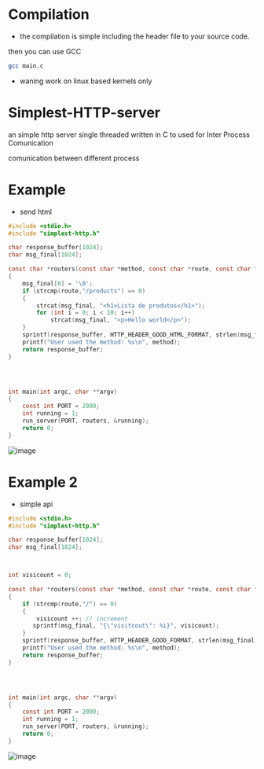 # Compilation
- the compilation is simple including the header file to your source code.

then you can use GCC 
```sh
gcc main.c
```
- waning work on linux based kernels only



# Simplest-HTTP-server
an simple http server single threaded written in C
to used for Inter Process Comunication


comunication between different process


# Example
- send html
```c
#include <stdio.h>
#include "simplest-http.h"

char response_buffer[1024];
char msg_final[1024];

const char *routers(const char *method, const char *route, const char *client_buffer)
{
    msg_final[0] = '\0';
    if (strcmp(route,"/products") == 0)
    {
        strcat(msg_final, "<h1>Lista de produtos</h1>");
        for (int i = 0; i < 10; i++)
            strcat(msg_final, "<p>Hello world</p>");
    }
    sprintf(response_buffer, HTTP_HEADER_GOOD_HTML_FORMAT, strlen(msg_final), msg_final);
    printf("User used the method: %s\n", method);
    return response_buffer;
}




int main(int argc, char **argv)
{
    const int PORT = 2000;
    int running = 1;
    run_server(PORT, routers, &running);
    return 0;
}

```
![image](https://github.com/gustavocodigo/Simplest-HTTP-server/assets/108258194/f8b28e9b-ce5c-4192-b8f8-9efe01122719)





# Example 2
- simple api

```c
#include <stdio.h>
#include "simplest-http.h"

char response_buffer[1024];
char msg_final[1024];



int visicount = 0;

const char *routers(const char *method, const char *route, const char *client_buffer)
{
    if (strcmp(route,"/") == 0)
    {
        visicount ++; // increment 
       sprintf(msg_final, "{\"visitcout\": %i}", visicount);
    }
    sprintf(response_buffer, HTTP_HEADER_GOOD_FORMAT, strlen(msg_final), msg_final);
    printf("User used the method: %s\n", method);
    return response_buffer;
}




int main(int argc, char **argv)
{
    const int PORT = 2000;
    int running = 1;
    run_server(PORT, routers, &running);
    return 0;
}

```
![image](https://github.com/gustavocodigo/Simplest-HTTP-server/assets/108258194/47930ac5-0165-4cf3-99ff-8c65878306a1)





